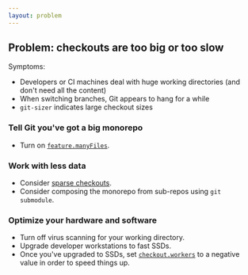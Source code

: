 ```yaml
---
layout: problem
---
```

## Problem: checkouts are too big or too slow

Symptoms:
- Developers or CI machines deal with huge working directories (and don't need all the content)
- When switching branches, Git appears to hang for a while
- `git-sizer` indicates large checkout sizes

### Tell Git you've got a big monorepo

- Turn on [`feature.manyFiles`](https://git-scm.com/docs/git-config#Documentation/git-config.txt-featuremanyFiles).

### Work with less data

- Consider [sparse checkouts](https://github.blog/2020-01-17-bring-your-monorepo-down-to-size-with-sparse-checkout/).
- Consider composing the monorepo from sub-repos using `git submodule`.

### Optimize your hardware and software

- Turn off virus scanning for your working directory.
- Upgrade developer workstations to fast SSDs.
- Once you've upgraded to SSDs, set [`checkout.workers`](https://git-scm.com/docs/git-config#Documentation/git-config.txt-checkoutworkers) to a negative value in order to speed things up.
